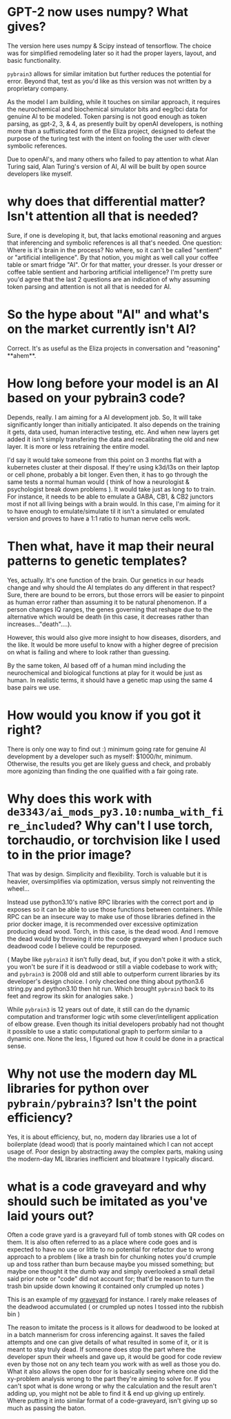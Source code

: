 # GPT-2 now uses numpy? What gives?

The version here uses numpy & Scipy instead of tensorflow. The choice was for simplified remodeling later so it had the proper layers, layout, and basic functionality.

``pybrain3`` allows for similar imitation but further reduces the potential for error. Beyond that, test as you'd like as this version was not written by a proprietary company.

As the model I am building, while it touches on similar approach, it requires the neurochemical and biochemical simulator bits and eeg/bci data for genuine AI to be modeled.
Token parsing is not good enough as token parsing, as gpt-2, 3, & 4, as presently built by openAI developers, is nothing more than a suffisticated form of the Eliza project, designed to defeat the purpose of the turing test with the intent on fooling the user with clever symbolic references. 

Due to openAI's, and many others who failed to pay attention to what Alan Turing said, Alan Turing's version of AI, AI will be built by open source developers like myself.

# why does that differential matter? Isn't attention all that is needed?

Sure, if one is developing it, but, that lacks emotional reasoning and argues that inferencing and symbolic references is all that's needed. One question: Where is it's brain in
 the process? No where, so it can't be called "sentient" or "artificial intelligence". By that notion, you might as well call your coffee table or smart fridge "AI". Or for that matter, your dresser. Is your dresser or coffee table sentient and harboring artificial intelligence? I'm pretty sure you'd agree that the last 2 questions are an indication of why assuming token parsing and attention is not all that is needed for AI.

# So the hype about "AI" and what's on the market currently isn't AI?

Correct. It's as useful as the Eliza projects in conversation and "reasoning" \*\*ahem\*\*. 

# How long before your model is an AI based on your pybrain3 code?

Depends, really. I am aiming for a AI development job. So, It will take significantly longer than initially anticipated. It also depends on the training it gets, data used, human interactive testing, etc. And when new layers get added it isn't simply transfering the data and recalibrating the old and new layer. It is more or less retraining the entire model.

I'd say it would take someone from this point on 3 months flat with a kubernetes cluster at their disposal. If they're using k3d/l3s on their laptop or cell phone, probably a bit longer. Even then, it has to go through the same tests a normal human would ( think of how a neurologist & psychologist break down problems ). It would take just as long to to train. For instance, it needs to be able to emulate a GABA, CB1, & CB2 junctors most if not all living beings with a brain would. In this case, I'm aiming for it to have enough
 to emulate/simulate til it isn't a simulated or emulated version and proves to have a 1:1 ratio to human nerve cells work. 

# Then what, have it map their neural patterns to genetic templates?

Yes, actually. It's one function of the brain. Our genetics in our heads change and why should the AI templates do any different in that respect? Sure, there are bound to be errors, but those errors will be easier to pinpoint as human error rather than assuming it to be natural phenomenon. If a person changes IQ ranges, the genes governing that reshape due to the alternative which would be death (in this case, it decreases rather than increases..."death"....).

However, this would also give more insight to how diseases, disorders, and the like. It would be more useful to know with a higher degree of precision on what is failing and where to look rather than guessing.

By the same token, AI based off of a human mind including the neurochemical and biological functions at play for it would be just as human. In realistic terms, it should have a genetic map using the same 4 base pairs we use.

# How would you know if you got it right?

There is only one way to find out :)
minimum going rate for genuine AI development by a developer such as myself: $1000/hr, minimum. Otherwise, the results you get are likely guess and check, and probably more agonizing than finding the one qualified with a fair going rate. 

 # Why does this work with ``de3343/ai_mods_py3.10:numba_with_fire_included``? Why can't I use torch, torchaudio, or torchvision like I used to in the prior image?

That was by design. Simplicity and flexibility. Torch is valuable but it is heavier, oversimplifies via optimization, versus simply not reinventing the wheel...

Instead use python3.10's native RPC libraries with the correct port and ip exposes so it can be able to use those functions between containers. While RPC can be an insecure way to make use of those libraries defined in the prior docker image, it is recommended over excessive optimization producing dead wood. Torch, in this case, is the dead wood. And I remove the dead would by throwing it into the code graveyard when I produce such deadwood code I believe could be repurposed. 

( Maybe like ``pybrain3`` it isn't fully dead, but, if you don't poke it with a stick, you won't be sure if it is deadwood or still a viable codebase to work with; and  ``pybrain3`` is 2008 old and still able to outperform current libraries by its developer's design choice. I only checked one thing about python3.6 string.py and python3.10 then hit run. Which brought ``pybrain3`` back to its feet and regrow its skin for analogies sake. )

While ``pybrain3`` is 12 years out of date, it still can do the dynamic computation and transformer logic wtih some clever/intelligent application of elbow grease. Even though its initial developers probably had not thought it possible to use a static computational graph to perform similar to a dynamic one. None the less, I figured out how it could be done in a practical sense.

# Why not use the modern day ML libraries for python over ``pybrain/pybrain3``? Isn't the point efficiency?

Yes, it is about efficiency, but, no, modern day libraries use a lot of boilerplate (dead wood) that is poorly maintained which I can not accept usage of. Poor design by abstracting away the complex parts, making using the modern-day ML libraries inefficient and bloatware I typically discard.

# what is a code graveyard and why should such be imitated as you've laid yours out?

Often a code grave yard is a graveyard full of tomb stones with QR codes on them. It is also often referred to as a place where code goes and is expected to have no use or little to no potential for refactor due to wrong approach to a problem ( like a trash bin for chunking notes you'd crumple up and toss rather than burn because maybe you missed something; but maybe one thought it the dumb way and simply overlooked a small detail said prior note or "code" did not account for; that'd be reason to turn the trash bin upside down knowing it contained only crumpled up notes )

This is an example of my [graveyard](https://github.com/ForkInABlender/Project_Graveyard/) for instance. I rarely make releases of the deadwood accumulated ( or crumpled up notes I tossed into the rubbish bin )

The reason to imitate the process is it allows for deadwood to be looked at in a batch mannerism for cross inferencing against. It saves the failed attempts and one can give details of what resulted in some of it, or it is meant to stay truly dead. If someone does stop the part where the developer spun their wheels and gave up, it would be good for code review even by those not on any tech team you work with as well as those you do. What it also allows the open door for is basically seeing where one did the xy-problem analysis wrong to the part they're aiming to solve for. If you can't spot what is done wrong or why the calculation and the result aren't adding up, you might not be able to find it & end up giving up entirely. Where putting it into similar format of a code-graveyard, isn't giving up so much as passing the baton. 
